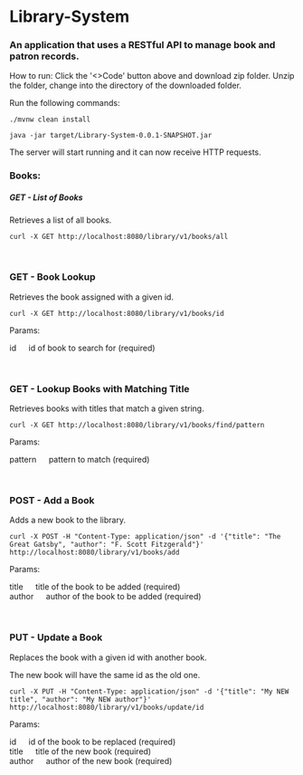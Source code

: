 # Library-System

### An application that uses a RESTful API to manage book and patron records.

How to run:
Click the '<>Code' button above and download zip folder.
Unzip the folder, change into the directory of the downloaded folder.

Run the following commands:
```
./mvnw clean install
```
```
java -jar target/Library-System-0.0.1-SNAPSHOT.jar
```

The server will start running and it can now receive HTTP requests.

###  Books:

##### GET - List of Books
Retrieves a list of all books.
```
curl -X GET http://localhost:8080/library/v1/books/all
```

<br />


### GET - Book Lookup
Retrieves the book assigned with a given id.
```
curl -X GET http://localhost:8080/library/v1/books/id
```

Params:

id &emsp;   id of book to search for (required)


<br />


### GET - Lookup Books with Matching Title
Retrieves books with titles that match a given string.
```
curl -X GET http://localhost:8080/library/v1/books/find/pattern 
```

Params:

pattern &emsp;  pattern to match (required)


<br />


### POST - Add a Book
Adds a new book to the library.
```
curl -X POST -H "Content-Type: application/json" -d '{"title": "The Great Gatsby", "author": "F. Scott Fitzgerald"}' http://localhost:8080/library/v1/books/add
```
Params:

title &emsp;    title of the book to be added (required) \
author &emsp;   author of the book to be added (required)


<br />


### PUT - Update a Book
Replaces the book with a given id with another book.

The new book will have the same id as the old one. 

```
curl -X PUT -H "Content-Type: application/json" -d '{"title": "My NEW title", "author": "My NEW author"}' http://localhost:8080/library/v1/books/update/id
```

Params:

id &emsp;   id of the book to be replaced (required) \
title &emsp;    title of the new book (required) \
author &emsp;   author of the new book (required)